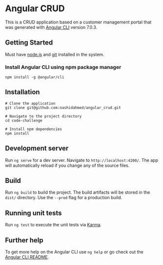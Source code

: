 # Angular CRUD

This is a CRUD application based on a customer management portal that was generated with [Angular CLI](https://github.com/angular/angular-cli) version 7.0.3.

## Getting Started

Must have [node.js](http://nodejs.org) and [git](https://git-scm.com/downloads) installed in the system.

### Install Angular CLI using npm package manager
```
npm install -g @angular/cli
```

## Installation
```
# Clone the application
git clone git@github.com:nashidahmed/angular_crud.git

# Navigate to the project directory
cd code-challenge

# Install npm dependencies
npm install
```
## Development server

Run `ng serve` for a dev server. Navigate to `http://localhost:4200/`. The app will automatically reload if you change any of the source files.

## Build

Run `ng build` to build the project. The build artifacts will be stored in the `dist/` directory. Use the `--prod` flag for a production build.

## Running unit tests

Run `ng test` to execute the unit tests via [Karma](https://karma-runner.github.io).

## Further help

To get more help on the Angular CLI use `ng help` or go check out the [Angular CLI README](https://github.com/angular/angular-cli/blob/master/README.md).

